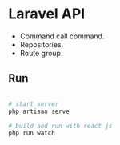 # Laravel API

* Command call command.
* Repositories.
* Route group.

## Run

```bash

# start server
php artisan serve

# build and run with react js
php run watch
```
